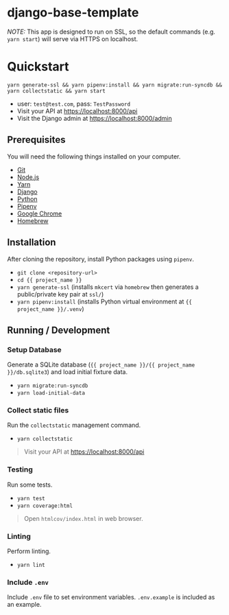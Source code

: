 # django-base-template

*NOTE:* This app is designed to run on SSL, so the default commands (e.g. `yarn start`) will serve via HTTPS on localhost.

# Quickstart [](#quickstart)

`yarn generate-ssl && yarn pipenv:install && yarn migrate:run-syncdb && yarn collectstatic && yarn start`

- user: `test@test.com`, pass: `TestPassword`
- Visit your API at [https://localhost:8000/api](https://localhost:8000/api)
- Visit the Django admin at [https://localhost:8000/admin](https://localhost:8000/admin)


## Prerequisites [](#prerequisites)

You will need the following things installed on your computer.

- [Git](https://git-scm.com/)
- [Node.js](https://nodejs.org/)
- [Yarn](https://yarnpkg.com/)
- [Django](https://www.djangoproject.com/)
- [Python](https://www.python.org/)
- [Pipenv](https://pypi.org/project/pipenv/)
- [Google Chrome](https://google.com/chrome/)
- [Homebrew](https://brew.sh)

## Installation [](#installation)

After cloning the repository, install Python packages using `pipenv`.

- `git clone <repository-url>`
- `cd {{ project_name }}`
- `yarn generate-ssl` (installs `mkcert` via `homebrew` then generates a public/private key pair at `ssl/`)
- `yarn pipenv:install` (installs Python virtual environment at `{{ project_name }}/.venv`)

## Running / Development [](#running-developing)

### Setup Database [](#setup-database)

Generate a SQLite database (`{{ project_name }}/{{ project_name }}/db.sqlite3`) and load initial fixture data.

- `yarn migrate:run-syncdb`
- `yarn load-initial-data`

### Collect static files [](#collect-static-files)

Run the `collectstatic` management command.

- `yarn collectstatic`

> Visit your API at [https://localhost:8000/api](https://localhost:8000/api)

### Testing [](#testing)

Run some tests.

- `yarn test`
- `yarn coverage:html`

> Open `htmlcov/index.html` in web browser.

### Linting [](#linting)

Perform linting.

- `yarn lint`

### Include `.env` [](#include-dotenv)

Include `.env` file to set environment variables.  `.env.example` is included as an example.